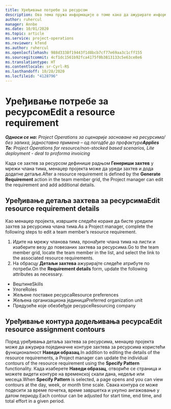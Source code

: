 ```yaml
---
title: Уређивање потребе за ресурсом
description: Ова тема пружа информације о томе како да ажурирате информације захтева за ресурсима.
author: ruhercul
manager: Annbe
ms.date: 10/01/2020
ms.topic: article
ms.service: project-operations
ms.reviewer: kfend
ms.author: ruhercul
ms.openlocfilehash: 988d3338f19443f1d8bcb7cf77e69aa3c1cff155
ms.sourcegitcommit: 4cf1dc1561b92fca4175f0b3813133c5e63ce8e6
ms.translationtype: HT
ms.contentlocale: sr-Cyrl-RS
ms.lasthandoff: 10/28/2020
ms.locfileid: "4128796"
---
```

# <a name="edit-a-resource-requirement"></a><span data-ttu-id="e3a75-103">Уређивање потребе за ресурсом</span><span class="sxs-lookup"><span data-stu-id="e3a75-103">Edit a resource requirement</span></span>

<span data-ttu-id="e3a75-104">_**Односи се на:** Project Operations за сценарије засноване на ресурсима/без залиха, једноставна примена – од погодбе до профактуре_</span><span class="sxs-lookup"><span data-stu-id="e3a75-104">_**Applies To:** Project Operations for resource/non-stocked based scenarios, Lite deployment - deal to proforma invoicing_</span></span>

<span data-ttu-id="e3a75-105">Када се захтев за ресурсом дефинише радњом **Генериши захтев** у мрежи члана тима, менаџер пројекта може да уреди захтев и дода додатне детаље.</span><span class="sxs-lookup"><span data-stu-id="e3a75-105">After a resource requirement is defined by the **Generate Requirement** action in the team member grid, the Project manager can edit the requirement and add additional details.</span></span>

## <a name="edit-resource-requirement-details"></a><span data-ttu-id="e3a75-106">Уређивање детаља захтева за ресурсима</span><span class="sxs-lookup"><span data-stu-id="e3a75-106">Edit resource requirement details</span></span>

<span data-ttu-id="e3a75-107">Као менаџер пројекта, извршите следеће кораке да бисте уредили захтев за ресурсима члана тима.</span><span class="sxs-lookup"><span data-stu-id="e3a75-107">As a Project manager, complete the following steps to edit a team member’s resource requirement.</span></span>

1. <span data-ttu-id="e3a75-108">Идите на мрежу чланова тима, пронађите члана тима на листи и изаберите везу до повезаних захтева за ресурсима.</span><span class="sxs-lookup"><span data-stu-id="e3a75-108">Go to the team member grid, locate the team member in the list, and select the link to the associated resource requirements.</span></span>
2. <span data-ttu-id="e3a75-109">На обрасцу **Детаљи захтева** ажурирајте следеће атрибуте по потреби.</span><span class="sxs-lookup"><span data-stu-id="e3a75-109">On the **Requirement details** form, update the following attributes as necessary.</span></span>

- <span data-ttu-id="e3a75-110">Вештине</span><span class="sxs-lookup"><span data-stu-id="e3a75-110">Skills</span></span>
- <span data-ttu-id="e3a75-111">Улоге</span><span class="sxs-lookup"><span data-stu-id="e3a75-111">Roles</span></span>
- <span data-ttu-id="e3a75-112">Жељене поставке ресурса</span><span class="sxs-lookup"><span data-stu-id="e3a75-112">Resource preferences</span></span>
- <span data-ttu-id="e3a75-113">Жељена организациона јединица</span><span class="sxs-lookup"><span data-stu-id="e3a75-113">Preferred organization unit</span></span>
- <span data-ttu-id="e3a75-114">Предузеће које обезбеђује ресурсе</span><span class="sxs-lookup"><span data-stu-id="e3a75-114">Resourcing company</span></span>

## <a name="edit-resource-assignment-contours"></a><span data-ttu-id="e3a75-115">Уређивање контура додељивања ресурса</span><span class="sxs-lookup"><span data-stu-id="e3a75-115">Edit resource assignment contours</span></span>

<span data-ttu-id="e3a75-116">Поред уређивања детаља захтева за ресурсима, менаџер пројекта може да ажурира појединачне контуре захтева за ресурсима користећи функционалност **Наведи образац**.</span><span class="sxs-lookup"><span data-stu-id="e3a75-116">In addition to editing the details of the resource requirements, a Project manager can update the individual contours of the resource requirement using the **Specify Pattern** functionality.</span></span> <span data-ttu-id="e3a75-117">Када изаберете **Наведи образац**, отвориће се страница и можете видети контуре на временској скали дана, недеље или месеца.</span><span class="sxs-lookup"><span data-stu-id="e3a75-117">When **Specify Pattern** is selected, a page opens and you can view contours at the day, week, or month time scale.</span></span> <span data-ttu-id="e3a75-118">Свака контура се може подесити за време почетка, време завршетка и укупно ангажовање у датом периоду.</span><span class="sxs-lookup"><span data-stu-id="e3a75-118">Each contour can be adjusted for start time, end time, and total effort in a given period.</span></span>